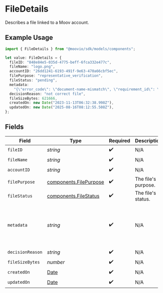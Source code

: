 # FileDetails

Describes a file linked to a Moov account.

## Example Usage

```typescript
import { FileDetails } from "@moovio/sdk/models/components";

let value: FileDetails = {
  fileID: "848e84e5-035d-4775-beff-6fca332e477c",
  fileName: "logo.png",
  accountID: "26dd1241-6193-491f-9e63-470a66cbf5ec",
  filePurpose: "representative_verification",
  fileStatus: "pending",
  metadata:
    "{\"error_code\": \"document-name-mismatch\", \"requirement_id\": \"document.individual.verification\", \"representative_id\": \"c63ab175-251d-497e-a267-7346d087e180\", \"comment\": \"testing comment\"",
  decisionReason: "not correct file",
  fileSizeBytes: 621666,
  createdOn: new Date("2023-11-13T06:32:38.998Z"),
  updatedOn: new Date("2025-08-16T08:12:55.508Z"),
};
```

## Fields

| Field                                                                                                                                                                                    | Type                                                                                                                                                                                     | Required                                                                                                                                                                                 | Description                                                                                                                                                                              | Example                                                                                                                                                                                  |
| ---------------------------------------------------------------------------------------------------------------------------------------------------------------------------------------- | ---------------------------------------------------------------------------------------------------------------------------------------------------------------------------------------- | ---------------------------------------------------------------------------------------------------------------------------------------------------------------------------------------- | ---------------------------------------------------------------------------------------------------------------------------------------------------------------------------------------- | ---------------------------------------------------------------------------------------------------------------------------------------------------------------------------------------- |
| `fileID`                                                                                                                                                                                 | *string*                                                                                                                                                                                 | :heavy_check_mark:                                                                                                                                                                       | N/A                                                                                                                                                                                      |                                                                                                                                                                                          |
| `fileName`                                                                                                                                                                               | *string*                                                                                                                                                                                 | :heavy_check_mark:                                                                                                                                                                       | N/A                                                                                                                                                                                      | logo.png                                                                                                                                                                                 |
| `accountID`                                                                                                                                                                              | *string*                                                                                                                                                                                 | :heavy_check_mark:                                                                                                                                                                       | N/A                                                                                                                                                                                      |                                                                                                                                                                                          |
| `filePurpose`                                                                                                                                                                            | [components.FilePurpose](../../models/components/filepurpose.md)                                                                                                                         | :heavy_check_mark:                                                                                                                                                                       | The file's purpose.                                                                                                                                                                      | representative_verification                                                                                                                                                              |
| `fileStatus`                                                                                                                                                                             | [components.FileStatus](../../models/components/filestatus.md)                                                                                                                           | :heavy_check_mark:                                                                                                                                                                       | The file's status.                                                                                                                                                                       | pending                                                                                                                                                                                  |
| `metadata`                                                                                                                                                                               | *string*                                                                                                                                                                                 | :heavy_check_mark:                                                                                                                                                                       | N/A                                                                                                                                                                                      | {"error_code": "document-name-mismatch", "requirement_id": "document.individual.verification", "representative_id": "c63ab175-251d-497e-a267-7346d087e180", "comment": "testing comment" |
| `decisionReason`                                                                                                                                                                         | *string*                                                                                                                                                                                 | :heavy_check_mark:                                                                                                                                                                       | N/A                                                                                                                                                                                      | not correct file                                                                                                                                                                         |
| `fileSizeBytes`                                                                                                                                                                          | *number*                                                                                                                                                                                 | :heavy_check_mark:                                                                                                                                                                       | N/A                                                                                                                                                                                      |                                                                                                                                                                                          |
| `createdOn`                                                                                                                                                                              | [Date](https://developer.mozilla.org/en-US/docs/Web/JavaScript/Reference/Global_Objects/Date)                                                                                            | :heavy_check_mark:                                                                                                                                                                       | N/A                                                                                                                                                                                      |                                                                                                                                                                                          |
| `updatedOn`                                                                                                                                                                              | [Date](https://developer.mozilla.org/en-US/docs/Web/JavaScript/Reference/Global_Objects/Date)                                                                                            | :heavy_check_mark:                                                                                                                                                                       | N/A                                                                                                                                                                                      |                                                                                                                                                                                          |